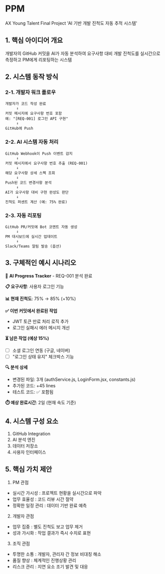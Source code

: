 # PPM
AX Young Talent Final Project 'AI 기반 개발 진척도 자동 추적 시스템'


## 1. 핵심 아이디어 개요
개발자의 GitHub 커밋을 AI가 자동 분석하여 요구사항 대비 개발 진척도를 실시간으로 측정하고 PM에게 리포팅하는 시스템


## 2. 시스템 동작 방식

### 2-1. 개발자 워크 플로우
```text
개발자가 코드 작성 완료
     ↓
커밋 메시지에 요구사항 번호 포함
예: "[REQ-001] 로그인 API 구현"
     ↓
GitHub에 Push
```

### 2-2. AI 시스템 자동 처리
```text
GitHub Webhook이 Push 이벤트 감지
     ↓
커밋 메시지에서 요구사항 번호 추출 (REQ-001)
     ↓
해당 요구사항 상세 스펙 조회
     ↓
Push된 코드 변경사항 분석
     ↓
AI가 요구사항 대비 구현 완성도 판단
     ↓
진척도 퍼센트 계산 (예: 75% 완료)
```

### 2-3. 자동 리포팅
```text
GitHub PR/커밋에 Bot 코멘트 자동 생성
     ↓
PM 대시보드에 실시간 업데이트
     ↓
Slack/Teams 알림 발송 (옵션)
```


## 3. 구체적인 예시 시나리오
🤖 **AI Progress Tracker** - REQ-001 분석 완료

**📋 요구사항**: 사용자 로그인 기능

**📊 현재 진척도**: 75% → 85% (+10%)

**✅ 이번 커밋에서 완료된 작업**
- JWT 토큰 만료 처리 로직 추가
- 로그인 실패시 에러 메시지 개선

**⏳ 남은 작업 (예상 15%)**
- [ ] 소셜 로그인 연동 (구글, 네이버)
- [ ] "로그인 상태 유지" 체크박스 기능

**🔍 분석 상세**
- 변경된 파일: 3개 (authService.js, LoginForm.jsx, constants.js)
- 추가된 코드: +45 lines
- 테스트 코드: ✅ 포함됨

**⏱️ 예상 완료시간**: 2일 (현재 속도 기준)


## 4. 시스템 구성 요소
1. GitHub Integration
2. AI 분석 엔진
3. 데이터 저장소
4. 사용자 인터페이스


## 5. 핵심 가치 제안
1. PM 관점
- 실시간 가시성 : 프로젝트 현황을 실시간으로 파악
- 업무 효율성 : 코드 리뷰 시간 절약
- 정확한 일정 관리 : 데이터 기반 완료 예측

2. 개발자 관점
- 업무 집중 : 별도 진척도 보고 업무 제거
- 성과 가시화 : 작업 결과가 즉시 수치로 표현

3. 조직 관점
- 투명한 소통 : 개발자, 관리자 간 정보 비대칭 해소
- 품질 향상 : 체계적인 진행상황 관리
- 리스크 관리 : 지연 요소 조기 발견 및 대응
